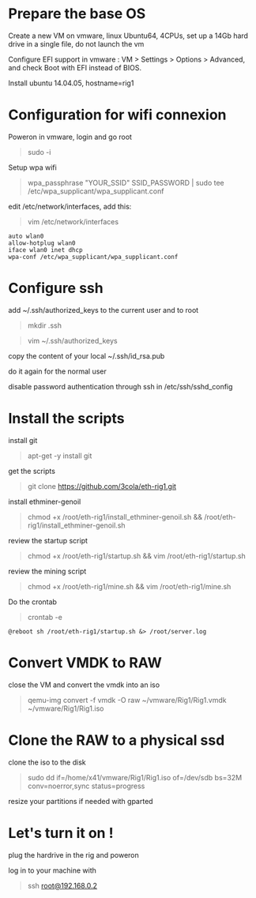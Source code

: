 # Prepare the base OS

Create a new VM on vmware, linux Ubuntu64, 4CPUs, set up a 14Gb hard drive in a single file, do not launch the vm

Configure EFI support in vmware : VM > Settings > Options > Advanced, and check Boot with EFI instead of BIOS.

Install ubuntu 14.04.05, hostname=rig1 

# Configuration for wifi connexion

Poweron in vmware, login and go root

> sudo -i

Setup wpa wifi
> wpa_passphrase "YOUR_SSID" SSID_PASSWORD | sudo tee /etc/wpa_supplicant/wpa_supplicant.conf

edit /etc/network/interfaces, add this:
> vim /etc/network/interfaces

```
auto wlan0
allow-hotplug wlan0
iface wlan0 inet dhcp
wpa-conf /etc/wpa_supplicant/wpa_supplicant.conf
```

# Configure ssh

add ~/.ssh/authorized_keys to the current user and to root
> mkdir .ssh

> vim ~/.ssh/authorized_keys 

copy the content of your local ~/.ssh/id_rsa.pub

do it again for the normal user

disable password authentication through ssh in /etc/ssh/sshd_config 

# Install the scripts

install git
> apt-get -y install git

get the scripts
> git clone https://github.com/3cola/eth-rig1.git

install ethminer-genoil
> chmod +x /root/eth-rig1/install_ethminer-genoil.sh && /root/eth-rig1/install_ethminer-genoil.sh

review the startup script
> chmod +x /root/eth-rig1/startup.sh && vim /root/eth-rig1/startup.sh

review the mining script
> chmod +x /root/eth-rig1/mine.sh && vim /root/eth-rig1/mine.sh

Do the crontab
> crontab -e

```
@reboot sh /root/eth-rig1/startup.sh &> /root/server.log
```

# Convert VMDK to RAW

close the VM and convert the vmdk into an iso
> qemu-img convert -f vmdk -O raw ~/vmware/Rig1/Rig1.vmdk ~/vmware/Rig1/Rig1.iso 

# Clone the RAW to a physical ssd

clone the iso to the disk
> sudo dd if=/home/x41/vmware/Rig1/Rig1.iso of=/dev/sdb bs=32M conv=noerror,sync status=progress

resize your partitions if needed with gparted

# Let's turn it on !

plug the hardrive in the rig and poweron

log in to your machine with 
> ssh root@192.168.0.2


